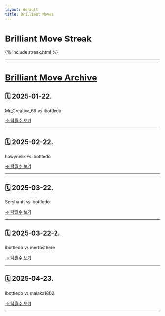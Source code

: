 ```yaml
---
layout: default
title: Brilliant Moves
---
```


<h1>Brilliant Move Streak</h1>
<div>
  {% include streak.html %}
</div>

<div style="margin-top: 16px;"></div>

---

# [Brilliant Move Archive](https://github.com/ibottledo/RecordMyBrilliancy/tree/main)

## 🗓 2025-01-22.
Mr_Creative_69 vs ibottledo<span style="color:#FFFFFF"> 24... Re1</span>

[→ 탁월수 보기](_posts/2025-01-22-brilliant.md)

---

## 🗓 2025-02-22.
hawynelik vs ibottledo <span style="color:#FFFFFF">38... Qf1+</span>

[→ 탁월수 보기](_posts/2025-02-22-brilliant.md)

---

## 🗓 2025-03-22.
Sershantt vs ibottledo <span style="color:#FFFFFF">11... Nxb4</span>

[→ 탁월수 보기](_posts/2025-03-22-brilliant.md)

---

## 🗓 2025-03-22-2.
ibottledo vs mertosthere <span style="color:#FFFFFF">14. Rxa4</span>

[→ 탁월수 보기](_posts/2025-03-22-brilliant-2.md)

---

## 🗓 2025-04-23.
ibottledo vs malaka1802 <span style="color:#FFFFFF">6. Bxf7+</span>

[→ 탁월수 보기](_posts/2025-04-23-brilliant.md)

---

